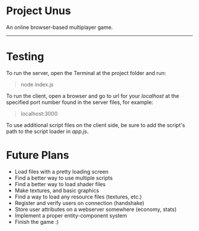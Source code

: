 # Project Unus

An online browser-based multiplayer game.

---

# Testing
To run the server, open the Terminal at the project folder and run:

> node index.js

To run the client, open a browser and go to url for your _localhost_ at the specified port number found in the server files, for example:

> localhost:3000

To use additional script files on the client side, be sure to add the script's path to the script loader in _app.js_.

# Future Plans
* Load files with a pretty loading screen
* Find a better way to use multiple scripts
* Find a better way to load shader files
* Make textures, and basic graphics
* Find a way to load any resource files (textures, etc.)
* Register and verify users on connection (handshake)
* Store user attributes on a webserver somewhere (economy, stats)
* Implement a proper entity-component system
* Finish the game :)
